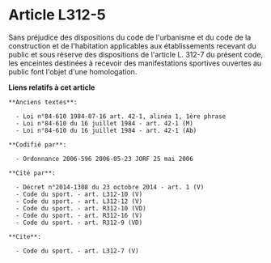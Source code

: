 # Article L312-5

Sans préjudice des dispositions du code de l'urbanisme et du code de la construction et de l'habitation applicables aux
établissements recevant du public et sous réserve des dispositions de l'article L. 312-7 du présent code, les enceintes
destinées à recevoir des manifestations sportives ouvertes au public font l'objet d'une homologation.

**Liens relatifs à cet article**

	**Anciens textes**:

	  - Loi n°84-610 1984-07-16 art. 42-1, alinéa 1, 1ère phrase
	  - Loi n°84-610 du 16 juillet 1984 - art. 42-1 (M)
	  - Loi n°84-610 du 16 juillet 1984 - art. 42-1 (Ab)

	**Codifié par**:

	  - Ordonnance 2006-596 2006-05-23 JORF 25 mai 2006

	**Cité par**:

	  - Décret n°2014-1308 du 23 octobre 2014 - art. 1 (V)
	  - Code du sport. - art. L312-10 (V)
	  - Code du sport. - art. L312-12 (V)
	  - Code du sport. - art. R312-10 (VD)
	  - Code du sport. - art. R312-16 (V)
	  - Code du sport. - art. R312-9 (VD)

	**Cite**:

	  - Code du sport. - art. L312-7 (V)
